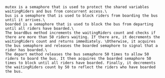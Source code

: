     mutex is a semaphore that is used to protect the shared variables waitingRiders and bus from concurrent access.\
    bus is a semaphore that is used to block riders from boarding the bus until it arrives.\
    boarded is a semaphore that is used to block the bus from departing until all riders have boarded.\
    The boardBus method increments the waitingRiders count and checks if there are more than 50 riders waiting. If there are, it decrements the waitingRiders count and returns immediately. \Otherwise, it acquires the bus semaphore and releases the boarded semaphore to signal that a rider has boarded.\
    The depart method releases the bus semaphore 50 times to allow 50 riders to board the bus. It then acquires the boarded semaphore 50 times to block until all riders have boarded. Finally, it decrements the waitingRiders count by 50 to reflect the riders who have boarded the bus.